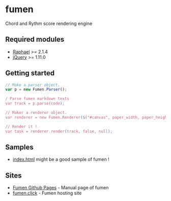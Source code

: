 # fumen
Chord and Rythm score rendering engine

## Required modules
* [Raphael](http://raphaeljs.com) >= 2.1.4
* [jQuery](http://jquery.org) >= 1.11.0

## Getting started
```javascript
// Make a parser object. 
var p = new Fumen.Parser();

/ Parse fumen markdown texts
var track = p.parse(code);

// Maker a renderer object.
var renderer = new Fumen.Renderer($("#canvas", paper_width, paper_height);

// Render it !
var task = renderer.render(track, false, null);
```

## Samples
* [index.html](index.html) might be a good sample of fumen !

## Sites
* [Fumen Github Pages](http://hbjpn.github.io/fumen/) - Manual page of fumen
* [fumen.click](http://fumen.click) - Fumen hosting site
